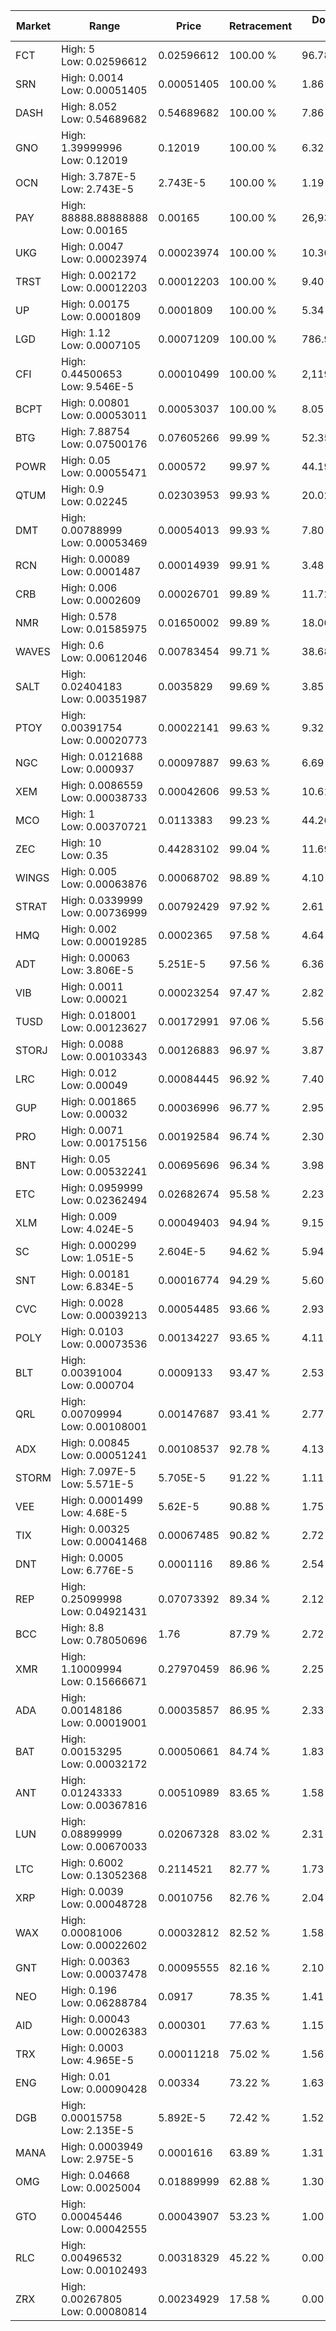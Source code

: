 | Market | Range | Price| Retracement | Doubles to 50% |
| --- | --- | --- | --- | --- |
| FCT | High: 5<br />Low: 0.02596612 | 0.02596612 | 100.00 % | 96.78 |
| SRN | High: 0.0014<br />Low: 0.00051405 | 0.00051405 | 100.00 % | 1.86 |
| DASH | High: 8.052<br />Low: 0.54689682 | 0.54689682 | 100.00 % | 7.86 |
| GNO | High: 1.39999996<br />Low: 0.12019 | 0.12019 | 100.00 % | 6.32 |
| OCN | High: 3.787E-5<br />Low: 2.743E-5 | 2.743E-5 | 100.00 % | 1.19 |
| PAY | High: 88888.88888888<br />Low: 0.00165 | 0.00165 | 100.00 % | 26,936,027.44 |
| UKG | High: 0.0047<br />Low: 0.00023974 | 0.00023974 | 100.00 % | 10.30 |
| TRST | High: 0.002172<br />Low: 0.00012203 | 0.00012203 | 100.00 % | 9.40 |
| UP | High: 0.00175<br />Low: 0.0001809 | 0.0001809 | 100.00 % | 5.34 |
| LGD | High: 1.12<br />Low: 0.0007105 | 0.00071209 | 100.00 % | 786.92 |
| CFI | High: 0.44500653<br />Low: 9.546E-5 | 0.00010499 | 100.00 % | 2,119.74 |
| BCPT | High: 0.00801<br />Low: 0.00053011 | 0.00053037 | 100.00 % | 8.05 |
| BTG | High: 7.88754<br />Low: 0.07500176 | 0.07605266 | 99.99 % | 52.35 |
| POWR | High: 0.05<br />Low: 0.00055471 | 0.000572 | 99.97 % | 44.19 |
| QTUM | High: 0.9<br />Low: 0.02245 | 0.02303953 | 99.93 % | 20.02 |
| DMT | High: 0.00788999<br />Low: 0.00053469 | 0.00054013 | 99.93 % | 7.80 |
| RCN | High: 0.00089<br />Low: 0.0001487 | 0.00014939 | 99.91 % | 3.48 |
| CRB | High: 0.006<br />Low: 0.0002609 | 0.00026701 | 99.89 % | 11.72 |
| NMR | High: 0.578<br />Low: 0.01585975 | 0.01650002 | 99.89 % | 18.00 |
| WAVES | High: 0.6<br />Low: 0.00612046 | 0.00783454 | 99.71 % | 38.68 |
| SALT | High: 0.02404183<br />Low: 0.00351987 | 0.0035829 | 99.69 % | 3.85 |
| PTOY | High: 0.00391754<br />Low: 0.00020773 | 0.00022141 | 99.63 % | 9.32 |
| NGC | High: 0.0121688<br />Low: 0.000937 | 0.00097887 | 99.63 % | 6.69 |
| XEM | High: 0.0086559<br />Low: 0.00038733 | 0.00042606 | 99.53 % | 10.61 |
| MCO | High: 1<br />Low: 0.00370721 | 0.0113383 | 99.23 % | 44.26 |
| ZEC | High: 10<br />Low: 0.35 | 0.44283102 | 99.04 % | 11.69 |
| WINGS | High: 0.005<br />Low: 0.00063876 | 0.00068702 | 98.89 % | 4.10 |
| STRAT | High: 0.0339999<br />Low: 0.00736999 | 0.00792429 | 97.92 % | 2.61 |
| HMQ | High: 0.002<br />Low: 0.00019285 | 0.0002365 | 97.58 % | 4.64 |
| ADT | High: 0.00063<br />Low: 3.806E-5 | 5.251E-5 | 97.56 % | 6.36 |
| VIB | High: 0.0011<br />Low: 0.00021 | 0.00023254 | 97.47 % | 2.82 |
| TUSD | High: 0.018001<br />Low: 0.00123627 | 0.00172991 | 97.06 % | 5.56 |
| STORJ | High: 0.0088<br />Low: 0.00103343 | 0.00126883 | 96.97 % | 3.87 |
| LRC | High: 0.012<br />Low: 0.00049 | 0.00084445 | 96.92 % | 7.40 |
| GUP | High: 0.001865<br />Low: 0.00032 | 0.00036996 | 96.77 % | 2.95 |
| PRO | High: 0.0071<br />Low: 0.00175156 | 0.00192584 | 96.74 % | 2.30 |
| BNT | High: 0.05<br />Low: 0.00532241 | 0.00695696 | 96.34 % | 3.98 |
| ETC | High: 0.0959999<br />Low: 0.02362494 | 0.02682674 | 95.58 % | 2.23 |
| XLM | High: 0.009<br />Low: 4.024E-5 | 0.00049403 | 94.94 % | 9.15 |
| SC | High: 0.000299<br />Low: 1.051E-5 | 2.604E-5 | 94.62 % | 5.94 |
| SNT | High: 0.00181<br />Low: 6.834E-5 | 0.00016774 | 94.29 % | 5.60 |
| CVC | High: 0.0028<br />Low: 0.00039213 | 0.00054485 | 93.66 % | 2.93 |
| POLY | High: 0.0103<br />Low: 0.00073536 | 0.00134227 | 93.65 % | 4.11 |
| BLT | High: 0.00391004<br />Low: 0.000704 | 0.0009133 | 93.47 % | 2.53 |
| QRL | High: 0.00709994<br />Low: 0.00108001 | 0.00147687 | 93.41 % | 2.77 |
| ADX | High: 0.00845<br />Low: 0.00051241 | 0.00108537 | 92.78 % | 4.13 |
| STORM | High: 7.097E-5<br />Low: 5.571E-5 | 5.705E-5 | 91.22 % | 1.11 |
| VEE | High: 0.0001499<br />Low: 4.68E-5 | 5.62E-5 | 90.88 % | 1.75 |
| TIX | High: 0.00325<br />Low: 0.00041468 | 0.00067485 | 90.82 % | 2.72 |
| DNT | High: 0.0005<br />Low: 6.776E-5 | 0.0001116 | 89.86 % | 2.54 |
| REP | High: 0.25099998<br />Low: 0.04921431 | 0.07073392 | 89.34 % | 2.12 |
| BCC | High: 8.8<br />Low: 0.78050696 | 1.76 | 87.79 % | 2.72 |
| XMR | High: 1.10009994<br />Low: 0.15666671 | 0.27970459 | 86.96 % | 2.25 |
| ADA | High: 0.00148186<br />Low: 0.00019001 | 0.00035857 | 86.95 % | 2.33 |
| BAT | High: 0.00153295<br />Low: 0.00032172 | 0.00050661 | 84.74 % | 1.83 |
| ANT | High: 0.01243333<br />Low: 0.00367816 | 0.00510989 | 83.65 % | 1.58 |
| LUN | High: 0.08899999<br />Low: 0.00670033 | 0.02067328 | 83.02 % | 2.31 |
| LTC | High: 0.6002<br />Low: 0.13052368 | 0.2114521 | 82.77 % | 1.73 |
| XRP | High: 0.0039<br />Low: 0.00048728 | 0.0010756 | 82.76 % | 2.04 |
| WAX | High: 0.00081006<br />Low: 0.00022602 | 0.00032812 | 82.52 % | 1.58 |
| GNT | High: 0.00363<br />Low: 0.00037478 | 0.00095555 | 82.16 % | 2.10 |
| NEO | High: 0.196<br />Low: 0.06288784 | 0.0917 | 78.35 % | 1.41 |
| AID | High: 0.00043<br />Low: 0.00026383 | 0.000301 | 77.63 % | 1.15 |
| TRX | High: 0.0003<br />Low: 4.965E-5 | 0.00011218 | 75.02 % | 1.56 |
| ENG | High: 0.01<br />Low: 0.00090428 | 0.00334 | 73.22 % | 1.63 |
| DGB | High: 0.00015758<br />Low: 2.135E-5 | 5.892E-5 | 72.42 % | 1.52 |
| MANA | High: 0.0003949<br />Low: 2.975E-5 | 0.0001616 | 63.89 % | 1.31 |
| OMG | High: 0.04668<br />Low: 0.0025004 | 0.01889999 | 62.88 % | 1.30 |
| GTO | High: 0.00045446<br />Low: 0.00042555 | 0.00043907 | 53.23 % | 1.00 |
| RLC | High: 0.00496532<br />Low: 0.00102493 | 0.00318329 | 45.22 % | 0.00 |
| ZRX | High: 0.00267805<br />Low: 0.00080814 | 0.00234929 | 17.58 % | 0.00 |
